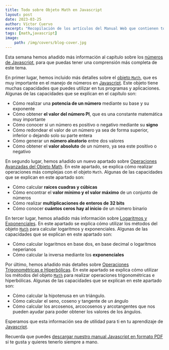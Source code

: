 ```yaml
---
title: Todo sobre Objeto Math en Javascript
layout: post
date: 2023-03-25
author: Víctor Cuervo
excerpt: "Recopilación de los artículos del Manual Web que contienen todo sobre objeto Math en Javascript de forma detallada y con ejemplos."
tags: [math,javascript]
image:
	path: /img/covers/blog-cover.jpg
---
```


Esta semana hemos añadido más información al capítulo sobre los [números de Javascript](https://manualweb.net/javascript/numeros-javascript/), para que puedas tener una comprensión más completa de este tema.


En primer lugar, hemos incluido más detalles sobre el [objeto ](https://www.w3api.com/Javascript/Math/)[`Math`](https://www.w3api.com/Javascript/Math/), que es muy importante en el manejo de números en [Javascript](https://manualweb.net/javascript/). Este objeto tiene muchas capacidades que puedes utilizar en tus programas y aplicaciones. Algunas de las capacidades que se explican en el capítulo son:

- Cómo realizar una **potencia de un número** mediante su base y su exponente
- Cómo obtener **el valor del número PI**, que es una constante matemática muy importante
- Cómo conocer si un número es positivo o negativo mediante su **signo**
- Cómo redondear el valor de un número ya sea de forma superior, inferior o dejando solo su parte entera
- Cómo generar un **número aleatorio** entre dos valores
- Cómo obtener el **valor absoluto** de un número, ya sea este positivo o negativo

En segundo lugar, hemos añadido un nuevo apartado sobre [Operaciones Avanzadas del Objeto Math](https://manualweb.net/javascript/operaciones-avanzadas-del-objeto-math/). En este apartado, se explica cómo realizar operaciones más complejas con el objeto `Math`. Algunas de las capacidades que se explican en este apartado son:

- Cómo calcular **raíces cuadras y cúbicas**
- Cómo encontrar el **valor mínimo y el valor máximo** de un conjunto de números
- Cómo realizar **multiplicaciones de enteros de 32 bits**
- Cómo conocer **cuántos ceros hay al inicio** de un número binario

En tercer lugar, hemos añadido más información sobre [Logaritmos y Exponenciales](https://manualweb.net/javascript/logaritmos-y-exponenciales/). En este apartado se explica cómo utilizar los métodos del objeto [`Math`](https://w3api.com/Javascript/Math/) para calcular logaritmos y exponenciales. Algunas de las capacidades que se explican en este apartado son:

- Cómo calcular logaritmos en base dos, en base decimal o logaritmos neperianos
- Cómo calcular la inversa mediante los **exponenciales**

Por último, hemos añadido más detalles sobre [Operaciones Trigonométricas e Hiperbólicas](https://manualweb.net/javascript/operaciones-trigonometricas-e-hiperbolicas/). En este apartado se explica cómo utilizar los métodos del objeto [`Math`](https://w3api.com/Javascript/Math/) para realizar operaciones trigonométricas e hiperbólicas. Algunas de las capacidades que se explican en este apartado son:

- Cómo calcular la hipotenusa en un triángulo.
- Cómo calcular el seno, coseno y tangente de un ángulo
- Cómo calcular los arcosenos, arcocosenos y arcotangentes que nos pueden ayudar para poder obtener los valores de los ángulos.

Esperamos que esta información sea de utilidad para ti en tu aprendizaje de [Javascript](https://manualweb.net/javascript/).


Recuerda que puedes [descargar nuestro manual Javascript en formato PDF ](https://manualweb.net/javascript/descargar-manual-javascript)si te gusta y quieres tenerlo siempre a mano.

